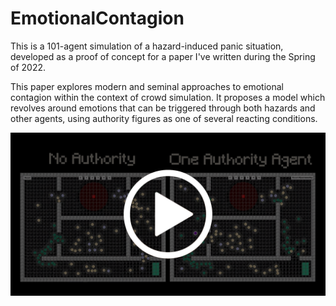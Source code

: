 # EmotionalContagion

This is a 101-agent simulation of a hazard-induced panic situation, developed as a proof of concept for a paper I've written during the Spring of 2022.

This paper explores modern and seminal approaches to emotional contagion within the context of crowd simulation. It proposes a model which revolves around emotions that can be triggered through both hazards and other agents, using authority figures as one of several reacting conditions.

[![Showcase](https://github.com/MiguelCPereira/EmotionalContagion/blob/main/EmotionalContagion_Screenshots/Showcase_Thumbnail.png)](https://www.youtube.com/watch?v=MgnYzYdUeZc "Emotional Contagion - Showcase")
